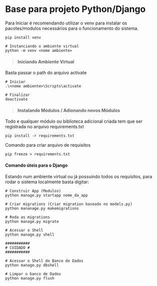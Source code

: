 # Base para projeto Python/Django

Para Iniciar é recomendando utilizar o venv para instalar os pacotes/modulos necessários para o funcionamento do sistema.

```
pip install venv

# Instanciando o ambiente virtual
python -m venv <nome ambiente>
```

> #### Iniciando Ambiente Virtual

Basta passar o path do arquivo activate

```
# Iniciar
.\<nome ambiente>\Scripts\activate

# Finalizar
deactivate
```

> #### Instalando Módulos / Adionando novos Módulos

Todo e qualquer módulo ou biblioteca adicional criada tem que ser registrada no arquivo requirements.txt

```
pip install -r requirements.txt
```

Comando para criar arquivo de requisitos

```
pip freeze > requirements.txt
```

#### Comando úteis para o Django

Estando num ambiente virtual ou já possuindo todos os requisitos, para rodar o sistema localmente basta digitar:

```
# Construir App (Modulos)
python manage.py startapp nome_da_app

# Criar migrations (Criar migration baseado no models.py)
python mananage.py makemigrations

# Roda as migrations
python manage.py migrate

# Acessar o Shell
python manage.py shell

###########
# CUIDADO #
###########

# Acessar o Shell do Banco de Dados 
python manage.py dbshell

# Limpar o banco de Dados
python manage.py flush

```
